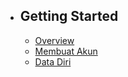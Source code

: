 - ## Getting Started
    - [Overview](/{{route}}/{{version}}/overview)
    - [Membuat Akun](/{{route}}/{{version}}/membuat_akun)
    - [Data Diri](/{{route}}/{{version}}/melengkapi_data_diri)


